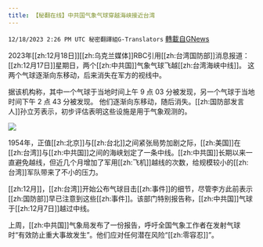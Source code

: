 ```yaml
---
title: 【秘翻在线】中共国气象气球穿越海峡接近台湾
---
```

`12/18/2023 2:26 PM UTC 秘密翻譯組G-Translators` [轉載自GNews](https://gnews.org/articles/2124698)

2023年[[zh:12月18日]][[zh:乌克兰媒体]]RBC引用[[zh:台湾国防部]]消息报道：[[zh:12月17日]]星期日，两个[[zh:中共国]]气象气球飞越[[zh:台湾海峡中线]]。 这两个气球逐渐向东移动，后来消失在军方的视线中。

据该机构称，其中一个气球于当地时间上午 9 点 03 分被发现，另一个气球于当地时间下午 2 点 43 分被发现。 他们逐渐向东移动，随后消失。[[zh:国防部发言人]]孙立芳表示，初步评估表明这些设施是用于气象观测的。


![](ipfs://QmZmnQmVuK7YTEP6bhEkHf2KhWuevXeAEAtXxm5zQC57dR?.png)


1954年，正值[[zh:北京]]与[[zh:台北]]之间紧张局势加剧之际，[[zh:美国]]在[[zh:台湾]]与[[zh:中共国]]之间的海峡划定了一条中线。[[zh:中共国]]长期以来一直避免越线，但近几个月增加了军用[[zh:飞机]]越线的次数，给规模较小的[[zh:台湾]]军队带来了不小的压力。

[[zh:12月]]，[[zh:台湾]]开始公布气球目击[[zh:事件]]的细节，尽管李方此前表示[[zh:国防部]]早已注意到这些[[zh:事件]]。该部门特别报告称，[[zh:中共国]]气球于[[zh:12月7日]]越过中线。

上周，[[zh:中共国]]气象局发布了一份报告，呼吁全国气象工作者在发射气球时“有效防止重大事故发生”。他们应对任何潜在风险“[[zh:零容忍]]”。
